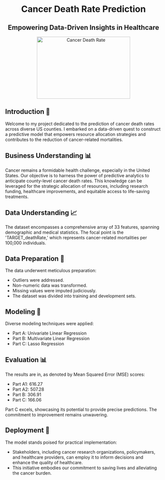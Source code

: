 <h1 align="center">Cancer Death Rate Prediction</h1>

<h2 align="center">Empowering Data-Driven Insights in Healthcare</h2>

<p align="center">
  <img src="cancer_image.jpg" alt="Cancer Death Rate" width="300" height="200">
</p>

## Introduction 🚀
Welcome to my project dedicated to the prediction of cancer death rates across diverse US counties. I embarked on a data-driven quest to construct a predictive model that empowers resource allocation strategies and contributes to the reduction of cancer-related mortalities.

## Business Understanding 📊
Cancer remains a formidable health challenge, especially in the United States. Our objective is to harness the power of predictive analytics to anticipate county-level cancer death rates. This knowledge can be leveraged for the strategic allocation of resources, including research funding, healthcare improvements, and equitable access to life-saving treatments.

## Data Understanding 📈
The dataset encompasses a comprehensive array of 33 features, spanning demographic and medical statistics. The focal point is the 'TARGET_deathRate,' which represents cancer-related mortalities per 100,000 individuals.

## Data Preparation 🔧
The data underwent meticulous preparation:
- Outliers were addressed.
- Non-numeric data was transformed.
- Missing values were imputed judiciously.
- The dataset was divided into training and development sets.

## Modeling 🤖
Diverse modeling techniques were applied:
- Part A: Univariate Linear Regression
- Part B: Multivariate Linear Regression
- Part C: Lasso Regression

## Evaluation 📊
The results are in, as denoted by Mean Squared Error (MSE) scores:
- Part A1: 616.27
- Part A2: 507.28
- Part B: 306.91
- Part C: 166.06

Part C excels, showcasing its potential to provide precise predictions. The commitment to improvement remains unwavering.

## Deployment 💼
The model stands poised for practical implementation:
- Stakeholders, including cancer research organizations, policymakers, and healthcare providers, can employ it to inform decisions and enhance the quality of healthcare.
- This initiative embodies our commitment to saving lives and alleviating the cancer burden.

